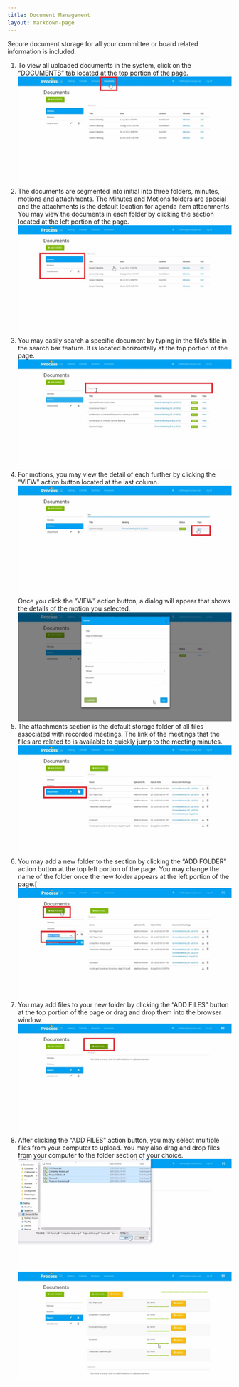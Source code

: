 ```yaml
---
title: Document Management
layout: markdown-page
---
```

Secure document storage for all your committee or board related information is included.

  1. To view all uploaded documents in the system, click on the “DOCUMENTS” tab located at the top portion of the page.  
    <img class="img-fluid" src="/content/pages/help/clip_image002-6.jpg" />
  2. The documents are segmented into initial into three folders, minutes, motions and attachments. The Minutes and Motions folders are special and the attachments is the default location for agenda item attachments. You may view the documents in each folder by clicking the section located at the left portion of the page.  
    <img class="img-fluid" src="/content/pages/help/clip_image004-6.jpg" />
  3. You may easily search a specific document by typing in the file’s title in the search bar feature. It is located horizontally at the top portion of the page.  
    <img class="img-fluid" src="/content/pages/help/clip_image006-5.jpg" />
  4. For motions, you may view the detail of each further by clicking the “VIEW” action button located at the last column.  
    <img class="img-fluid" src="/content/pages/help/clip_image008-3.jpg" />
    Once you click the “VIEW” action button, a dialog will appear that shows the details of the motion you selected.   
    <img class="img-fluid" src="/content/pages/help/clip_image010-2.jpg" />
  5. The attachments section is the default storage folder of all files associated with recorded meetings. The link of the meetings that the files are related to is available to quickly jump to the meeting minutes.  
    <img class="img-fluid" src="/content/pages/help/clip_image012-2.jpg" />
  6. You may add a new folder to the section by clicking the “ADD FOLDER” action button at the top left portion of the page. You may change the name of the folder once the new folder appears at the left portion of the page.[  
    <img class="img-fluid" src="/content/pages/help/clip_image014-1.jpg" />
  7. You may add files to your new folder by clicking the “ADD FILES” button at the top portion of the page or drag and drop them into the browser window.   
    <img class="img-fluid" src="/content/pages/help/clip_image016-1.jpg" />
  8. After clicking the “ADD FILES” action button, you may select multiple files from your computer to upload. You may also drag and drop files from your computer to the folder section of your choice.  
    <img class="img-fluid" src="/content/pages/help/clip_image018-1.jpg" />
    <img class="img-fluid" src="/content/pages/help/clip_image020-1.jpg" />
